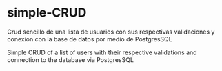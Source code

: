 # simple-CRUD

Crud sencillo de una lista de usuarios con sus respectivas validaciones y conexion con la base de datos por medio de PostgresSQL 

Simple CRUD of a list of users with their respective validations and connection to the database via PostgresSQL

